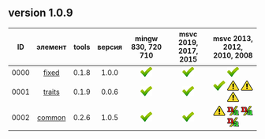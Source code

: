 ﻿
[P]: ../icons/progress.png
[V]: ../icons/success.png
[X]: ../icons/failed.png
[D]: ../icons/danger.png
[E]: ../icons/empty.png
[N]: ../icons/na.png

version 1.0.9
---

| **ID** | элемент      | tools | версия | mingw 830, 720 710 | msvc 2019, 2017, 2015 | msvc 2013, 2012, 2010, 2008             |  
|:------:|:------------:|:-----:|:------:|:------------------:|:---------------------:|:---------------------------------------:|  
|  0000  | [fixed][01]  | 0.1.8 | 1.0.0  |   [![V]][MINGW]    |  [![V]][VS-NEW]       | [![V]][VS-OLD]                          |  
|  0001  | [traits][02] | 0.1.9 | 0.0.6  |   [![V]][MINGW]    |  [![V]][VS-NEW]       | [![V]][0] [![D]][0] [![D]][0] [![D]][0] |  
|  0002  | [common][03] | 0.2.6 | 1.0.5  |   [![V]][MINGW]    |  [![V]][VS-NEW]       | [![D]][0] [![N]][0] [![N]][0] [![N]][0] |  

[M]:  #types  "обработака типов"  
[MINGW]:   #mingw-new   "поддержка компиляторов mingw"  
[VS-NEW]:  #msvc-new    "поддержка новых компиляторов msvc"  
[VS-OLD]:  #msvc-old    "поддержка старых компиляторов msvc"  
[0]:       #msvc-old    "поддержка старых компиляторов msvc"  

[01]: types/fixed.md   "фиксированные типы данных"  
[02]: types/traits.md  "набор метафункций"  
[03]: types/common.md  "набор метафункций"  
